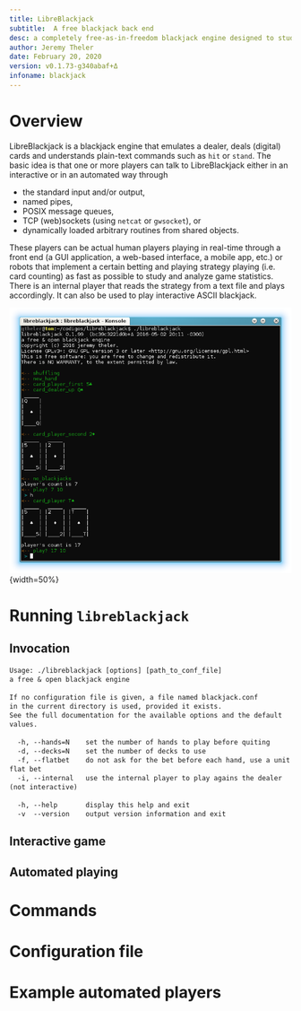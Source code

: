 ```yaml
---
title: LibreBlackjack
subtitle:  A free blackjack back end
desc: a completely free-as-in-freedom blackjack engine designed to study and analyze the game statistics using different playing strategies ranging from simple card counting up to other complex algorithms based on artificial intelligence.
author: Jeremy Theler
date: February 20, 2020
version: v0.1.73-g340abaf+Δ
infoname: blackjack
---
```


# Overview

LibreBlackjack is a blackjack engine that emulates a dealer, deals (digital) cards and understands plain-text commands such as `hit` or `stand`. The basic idea is that one or more players can talk to LibreBlackjack either in an interactive or in an automated way through
 
 * the standard input and/or output,
 * named pipes,
 * POSIX message queues,
 * TCP (web)sockets (using `netcat` or `gwsocket`), or
 * dynamically loaded arbitrary routines from shared objects.
  
These players can be actual human players playing in real-time through a front end (a GUI application, a web-based interface, a mobile app, etc.) or robots that implement a certain betting and playing strategy playing (i.e. card counting) as fast as possible to study and analyze game statistics. There is an internal player that reads the strategy from a text file and plays accordingly. It can also be used to play interactive ASCII blackjack.

![Interactive ASCII (actually UTF-8) blackjack](ascii.png){width=50%}


# Running `libreblackjack`

## Invocation

```
Usage: ./libreblackjack [options] [path_to_conf_file]
a free & open blackjack engine

If no configuration file is given, a file named blackjack.conf
in the current directory is used, provided it exists.
See the full documentation for the available options and the default values.

  -h, --hands=N    set the number of hands to play before quiting
  -d, --decks=N    set the number of decks to use
  -f, --flatbet    do not ask for the bet before each hand, use a unit flat bet
  -i, --internal   use the internal player to play agains the dealer (not interactive)

  -h, --help       display this help and exit
  -v  --version    output version information and exit
```

## Interactive game

## Automated playing



# Commands



# Configuration file


# Example automated players




